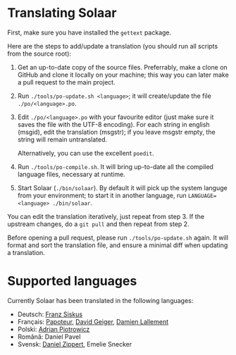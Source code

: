 # Translating Solaar

First, make sure you have installed the `gettext` package.

Here are the steps to add/update a translation (you should run all scripts from
the source root):

1. Get an up-to-date copy of the source files. Preferrably, make a clone on
   GitHub and clone it locally on your machine; this way you can later make a
   pull request to the main project.

2. Run `./tools/po-update.sh <language>`; it will create/update the file
   `./po/<language>.po`.

3. Edit `./po/<language>.po` with your favourite editor (just make sure it saves
   the file with the UTF-8 encoding). For each string in english (msgid), edit
   the translation (msgstr); if you leave msgstr empty, the string will remain
   untranslated.

   Alternatively, you can use the excellent `poedit`.

4. Run `./tools/po-compile.sh`. It will bring up-to-date all the compiled
   language files, necessary at runtime.

5. Start Solaar (`./bin/solaar`). By default it will pick up the system languge
   from your environment; to start it in another language, run
   `LANGUAGE=<language> ./bin/solaar`.

You can edit the translation iteratively, just repeat from step 3.
If the upstream changes, do a `git pull` and then repeat from step 2.

Before opening a pull request, please run `./tools/po-update.sh` again. It will
format and sort the translation file, and ensure a minimal diff when updating
a translation.


# Supported languages

Currently Solaar has been translated in the following languages:

- Deutsch: [Franz Siskus][franzsiskus]
- Français: [Papoteur][papoteur], [David Geiger][david-geiger],
  [Damien Lallement][damsweb]
- Polski: [Adrian Piotrowicz][nexces]
- Română: Daniel Pavel
- Svensk: [Daniel Zippert][zipperten], Emelie Snecker

[franzsiskus]: http://github.com/franzsiskus
[papoteur]: http://github.com/papoteur
[david-geiger]: http://github.com/david-geiger
[damsweb]: http://github.com/damsweb
[nexces]: http://github.com/nexces
[zipperten]: http://github.com/zipperten
